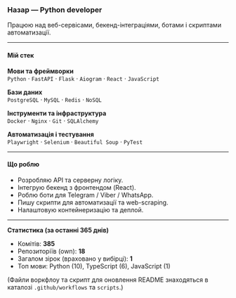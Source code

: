 ### Назар — Python developer

Працюю над веб-сервісами, бекенд-інтеграціями, ботами і скриптами автоматизації.

---

#### Мій стек

**Мови та фреймворки**  
`Python` · `FastAPI` · `Flask` · `Aiogram` · `React` · `JavaScript`

**Бази даних**  
`PostgreSQL` · `MySQL` · `Redis` · `NoSQL`

**Інструменти та інфраструктура**  
`Docker` · `Nginx` · `Git` · `SQLAlchemy`

**Автоматизація і тестування**  
`Playwright` · `Selenium` · `Beautiful Soup` · `PyTest`

---

#### Що роблю
- Розробляю API та серверну логіку.
- Інтегрую бекенд з фронтендом (React).
- Роблю боти для Telegram / Viber / WhatsApp.
- Пишу скрипти для автоматизації та web-scraping.
- Налаштовую контейнеризацію та деплой.

---

<!-- STATS:START -->
**Статистика (за останні 365 днів)**

- Комітів: **385**
- Репозиторіїв (own): **18**
- Загалом зірок (враховано у вибірці): **1**
- Топ мови: Python (10), TypeScript (6), JavaScript (1)
<!-- STATS:END -->

(Файли воркфлоу та скрипт для оновлення README знаходяться в каталозі `.github/workflows` та `scripts`.)
